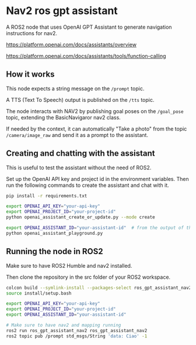 # Nav2 ros gpt assistant

A ROS2 node that uses OpenAI GPT Assistant to generate navigation instructions for nav2.

https://platform.openai.com/docs/assistants/overview

https://platform.openai.com/docs/assistants/tools/function-calling

## How it works

This node expects a string message on the `/prompt` topic.

A TTS (Text To Speech) output is published on the `/tts` topic.

The node interacts with NAV2 by publishing goal poses on the `/goal_pose` topic, extending the BasicNavigaror nav2
class.

If needed by the context, it can automatically "Take a photo" from the topic `/camera/image_raw` and send it as a prompt
to the assistant.

## Creating and chatting with the assistant

This is useful to test the assistant without the need of ROS2.

Set up the OpenAI API key and project id in the environment variables.
Then run the following commands to create the assistant and chat with it.

```bash
pip install -r requirements.txt

export OPENAI_API_KEY="your-api-key"
export OPENAI_PROJECT_ID="your-project-id"
python openai_assistant_create_or_update.py --mode create

export OPENAI_ASSISTANT_ID="your-assistant-id"  # from the output of the previous command
python openai_assistant_playground.py
```

## Running the node in ROS2

Make sure to have ROS2 Humble and nav2 installed.

Then clone the repository in the src folder of your ROS2 workspace.

```bash
colcon build --symlink-install --packages-select ros_gpt_assistant_nav2
source install/setup.bash

export OPENAI_API_KEY="your-api-key"
export OPENAI_PROJECT_ID="your-project-id"
export OPENAI_ASSISTANT_ID="your-assistant-id"

# Make sure to have nav2 and mapping running
ros2 run ros_gpt_assistant_nav2 ros_gpt_assistant_nav2
ros2 topic pub /prompt std_msgs/String 'data: Ciao' -1
```
